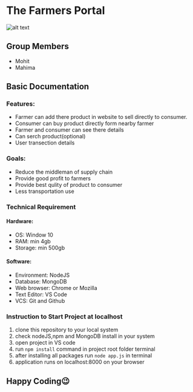 # The Farmers Portal

![alt text](https://github.com/mohityede/The-Farmers-Portal/blob/main/public/uploadImg/Screenshot%20(21).png)

## Group Members
- Mohit
- Mahima

## Basic Documentation
### Features:
-	Farmer can add there product in website to sell directly to consumer.
-	Consumer can buy product directly form nearby farmer
-	Farmer and consumer can see there details
-	Can serch product(optional)
-	User transection details
### Goals:
- Reduce the middleman of supply chain
- Provide good profit to farmers
- Provide best qulity of product to consumer
- Less transportation use

### Technical Requirement
#### Hardware:
- OS: Window 10
- RAM: min 4gb
- Storage: min 500gb
#### Software:
- Environment: NodeJS
- Database: MongoDB
- Web browser: Chrome or Mozilla
- Text Editor: VS Code
- VCS: Git and Github

### Instruction to Start Project at localhost
1. clone this repository to your local system
2. check nodeJS,npm and MongoDB install in your system
3. open project in VS code
4. run `npm install` command in project root folder terminal
5. after installing all packages run `node app.js` in terminal
6. application runs on localhost:8000 on your browser

## Happy Coding😉
